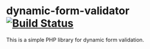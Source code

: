 # dynamic-form-validator [![Build Status](https://travis-ci.org/bigpaulie/dynamic-form-validator.svg?branch=master)](https://travis-ci.org/bigpaulie/dynamic-form-validator)

This is a simple PHP library for dynamic form validation.
